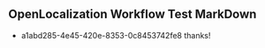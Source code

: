 ## OpenLocalization Workflow Test MarkDown
* a1abd285-4e45-420e-8353-0c8453742fe8 thanks!

<!--HONumber=Jul16_HO4-->


